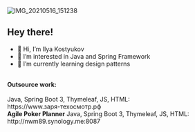 ![IMG_20210516_151238](https://user-images.githubusercontent.com/62962178/119974377-3ee74480-bfbd-11eb-845f-407bc3a58188.png)

<h2>Hey there!</h2>

- 👋 Hi, I’m Ilya Kostyukov
- 👀 I’m interested in Java and Spring Framework
- 🌱 I’m currently learning design patterns


<br>
<b>Outsource work:</b>
<br>

<br>
Java, Spring Boot 3, Thymeleaf, JS, HTML: <br>
https://www.заря-техосмотр.рф

<br>
<b>Agile Poker Planner</b>
Java, Spring Boot 3, Thymeleaf, JS, HTML: <br>
http://nwm89.synology.me:8087

<!---
kost1989/kost1989 is a ✨ special ✨ repository because its `README.md` (this file) appears on your GitHub profile.
You can click the Preview link to take a look at your changes.
--->
